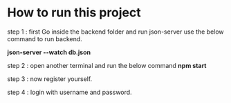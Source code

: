 # How to run this project
step 1 :
first Go inside the backend folder and run json-server use the below command to run backend.

**json-server --watch db.json**

step 2 :
open another terminal and run the below command
**npm start**

step 3 :
now register yourself.

step 4 :
login with username and password.
